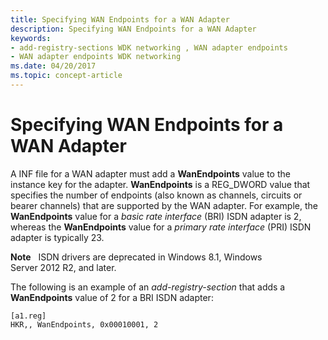 ```yaml
---
title: Specifying WAN Endpoints for a WAN Adapter
description: Specifying WAN Endpoints for a WAN Adapter
keywords:
- add-registry-sections WDK networking , WAN adapter endpoints
- WAN adapter endpoints WDK networking
ms.date: 04/20/2017
ms.topic: concept-article
---
```


# Specifying WAN Endpoints for a WAN Adapter





A INF file for a WAN adapter must add a **WanEndpoints** value to the instance key for the adapter. **WanEndpoints** is a REG\_DWORD value that specifies the number of endpoints (also known as channels, circuits or bearer channels) that are supported by the WAN adapter. For example, the **WanEndpoints** value for a *basic rate interface* (BRI) ISDN adapter is 2, whereas the **WanEndpoints** value for a *primary rate interface* (PRI) ISDN adapter is typically 23.

**Note**   ISDN drivers are deprecated in Windows 8.1, Windows Server 2012 R2, and later.

 

The following is an example of an *add-registry-section* that adds a **WanEndpoints** value of 2 for a BRI ISDN adapter:

```INF
[a1.reg]
HKR,, WanEndpoints, 0x00010001, 2
```

 

 





